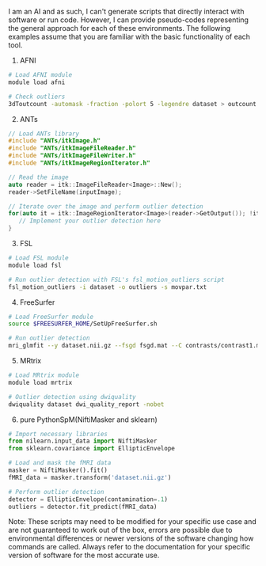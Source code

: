 I am an AI and as such, I can't generate scripts that directly interact with software or run code. However, I can provide pseudo-codes representing the general approach for each of these environments. The following examples assume that you are familiar with the basic functionality of each tool.  

1. AFNI
```bash
# Load AFNI module
module load afni

# Check outliers
3dToutcount -automask -fraction -polort 5 -legendre dataset > outcount.1D
```

2. ANTs
```C++
// Load ANTs library
#include "ANTs/itkImage.h"
#include "ANTs/itkImageFileReader.h"
#include "ANTs/itkImageFileWriter.h"
#include "ANTs/itkImageRegionIterator.h"

// Read the image
auto reader = itk::ImageFileReader<Image>::New();
reader->SetFileName(inputImage);

// Iterate over the image and perform outlier detection
for(auto it = itk::ImageRegionIterator<Image>(reader->GetOutput()); !it.IsAtEnd(); ++it){
   // Implement your outlier detection here
}
```

3. FSL  
```bash
# Load FSL module
module load fsl

# Run outlier detection with FSL's fsl_motion_outliers script
fsl_motion_outliers -i dataset -o outliers -s movpar.txt
```
4. FreeSurfer
```bash
# Load FreeSurfer module
source $FREESURFER_HOME/SetUpFreeSurfer.sh

# Run outlier detection
mri_glmfit --y dataset.nii.gz --fsgd fsgd.mat --C contrasts/contrast1.mat --osgm  --out-mni-avg-outliers outliers
```
5. MRtrix
```bash
# Load MRtrix module
module load mrtrix

# Outlier detection using dwiquality
dwiquality dataset dwi_quality_report -nobet
```
6. pure PythonSpM(NiftiMasker and sklearn)
```python
# Import necessary libraries
from nilearn.input_data import NiftiMasker
from sklearn.covariance import EllipticEnvelope

# Load and mask the fMRI data
masker = NiftiMasker().fit()
fMRI_data = masker.transform('dataset.nii.gz')

# Perform outlier detection
detector = EllipticEnvelope(contamination=.1)  
outliers = detector.fit_predict(fMRI_data)
```
Note: These scripts may need to be modified for your specific use case and are not guaranteed to work out of the box, errors are possible due to environmental differences or newer versions of the software changing how commands are called. Always refer to the documentation for your specific version of software for the most accurate use.